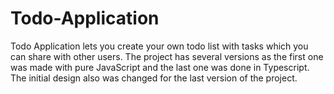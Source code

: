 # Todo-Application
Todo Application lets you create your own todo list with tasks which you can share with other users.
The project has several versions as the first one was made with pure JavaScript and the last one was done in Typescript.
The initial design also was changed for the last version of the project.
